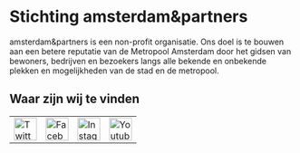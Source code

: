 # Stichting amsterdam&partners  
amsterdam&partners is een non-profit organisatie. Ons doel is te bouwen aan een betere reputatie van de Metropool Amsterdam door het gidsen van bewoners, bedrijven en bezoekers langs alle bekende en onbekende plekken en mogelijkheden van de stad en de metropool.  

## Waar zijn wij te vinden  
<table>
 <tr>
  <td><a href="https://twitter.com/iamsterdam"><img src="picture/twitter.svg" alt="Twitter" width="40"></a></td>
  <td><a href="https://nl-nl.facebook.com/Iamsterdamnl"><img src="picture/facebook.svg" alt="Facebook" width="40"></a></td>
  <td><a href="https://www.instagram.com/uitinams/"><img src="picture/instagram.svg" alt="Instagram" width="40"></a></td>
  <td><a href="https://www.youtube.com/channel/UChDDu57JtPVUSQsAdgRF05w"><img src="picture/youtube.svg" alt="Youtube" width="40"></a></td>
 </tr>
</table>
